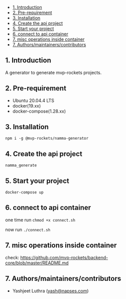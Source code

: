 - [1. Introduction](#1-introduction)
- [2. Pre-requirement](#2-pre-requirement)
- [3. Installation](#3-installation)
- [4. Create the api project](#4-create-the-api-project)
- [5. Start your project](#5-start-your-project)
- [6. connect to api container](#6-connect-to-api-container)
- [7. misc operations inside container](#7-misc-operations-inside-container)
- [7. Authors/maintainers/contributors](#7-authorsmaintainerscontributors)

## 1. Introduction

A generator to generate mvp-rockets projects.

## 2. Pre-requirement

- Ubuntu 20.04.4 LTS
- docker(19.xx)
- docker-compose(1.28.xx)

## 3. Installation

```
npm i -g @mvp-rockets/namma-generator

```

## 4. Create the api project

```
namma_generate
```

## 5. Start your project

```
docker-compose up
```

## 6. connect to api container

one time run
`chmod +x connect.sh`

now run
`./connect.sh`

## 7. misc operations inside container

check: https://github.com/mvp-rockets/backend-core/blob/master/README.md

## 7. Authors/maintainers/contributors

- Yashjeet Luthra (yash@napses.com)
